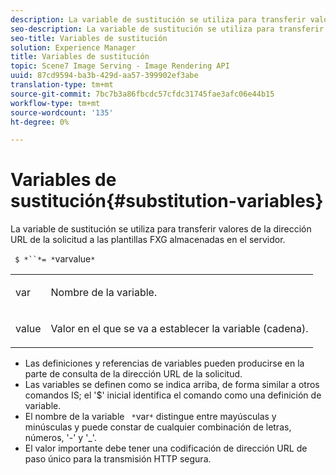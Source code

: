 ```yaml
---
description: La variable de sustitución se utiliza para transferir valores de la dirección URL de la solicitud a las plantillas FXG almacenadas en el servidor.
seo-description: La variable de sustitución se utiliza para transferir valores de la dirección URL de la solicitud a las plantillas FXG almacenadas en el servidor.
seo-title: Variables de sustitución
solution: Experience Manager
title: Variables de sustitución
topic: Scene7 Image Serving - Image Rendering API
uuid: 87cd9594-ba3b-429d-aa57-399902ef3abe
translation-type: tm+mt
source-git-commit: 7bc7b3a86fbcdc57cfdc31745fae3afc06e44b15
workflow-type: tm+mt
source-wordcount: '135'
ht-degree: 0%

---
```



# Variables de sustitución{#substitution-variables}

La variable de sustitución se utiliza para transferir valores de la dirección URL de la solicitud a las plantillas FXG almacenadas en el servidor.

` $ *``*= *`varvalue`*`

<table id="simpletable_76B381800C0D411F87CD551FC30B0579"> 
 <tr class="strow"> 
  <td class="stentry"> <p> <span class="codeph"> <span class="varname"> var  </span> </span> </p> </td> 
  <td class="stentry"> <p>Nombre de la variable. </p> </td> 
 </tr> 
 <tr class="strow"> 
  <td class="stentry"> <p> <span class="codeph"> <span class="varname"> value  </span> </span> </p> </td> 
  <td class="stentry"> <p>Valor en el que se va a establecer la variable (cadena). </p> </td> 
 </tr> 
</table>

* Las definiciones y referencias de variables pueden producirse en la parte de consulta de la dirección URL de la solicitud.
* Las variables se definen como se indica arriba, de forma similar a otros comandos IS; el &#39;$&#39; inicial identifica el comando como una definición de variable.
* El nombre de la variable ` *`var`*` distingue entre mayúsculas y minúsculas y puede constar de cualquier combinación de letras, números, &#39;-&#39; y &#39;_&#39;.
* El valor importante debe tener una codificación de dirección URL de paso único para la transmisión HTTP segura.

